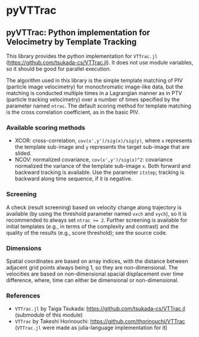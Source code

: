 # pyVTTrac

<!-- [![Stable](https://img.shields.io/badge/docs-stable-blue.svg)](https://tsukada-cs.github.io/pyVTTrac/stable)
[![Dev](https://img.shields.io/badge/docs-dev-blue.svg)](https://tsukada-cs.github.io/pyVTTrac/dev) -->
<!-- [![Build Status](https://github.com/tsukada-cs/pyVTTrac/actions/workflows/CI.yml/badge.svg?branch=main)](https://github.com/tsukada-cs/pyVTTrac/actions/workflows/CI.yml?query=branch%3Amain)
[![Coverage](https://codecov.io/gh/tsukada-cs/pyVTTrac/branch/main/graph/badge.svg)](https://codecov.io/gh/tsukada-cs/pyVTTrac) -->

## pyVTTrac: Python implementation for Velocimetry by Template Tracking
This library provides the python implementation for `VTTrac.jl` (https://github.com/tsukada-cs/VTTrac.jl). It does not use module variables, so it should be good for parallel execution.

The algorithm used in this library is the simple template matching of PIV (particle image velocimetry) for monochromatic image-like data, but the matching is conducted multiple times in a Lagrangian manner as in PTV (particle tracking velocimetry) over a number of times specified by the parameter named `ntrac`. The default scoring method for template matching is the cross correlation coefficient, as in the basic PIV.

### Available scoring methods
* XCOR: cross-correlation, `cov(x',y')/sig(x)/sig(y)`, where `x` represents the template sub-image and `y` represents the target sub-image that are slided.
* NCOV: normalized covariance, `cov(x',y')/sig(x)^2`: covariance normalized the variance of the template sub-image `x`.
Both forward and backward tracking is available. Use the parameter `itstep`; tracking is backward along time sequence, if it is negative.

### Screening
A check (result screening) based on velocity change along trajectory is available (by using the threshold parameter named `vxch` and `vych`), so it is recommended to always set `ntrac >= 2`. Further screening is available for initial templates (e.g., in terms of the complexity and contrast) and the quality of the results (e.g., score threshold); see the source code.

### Dimensions
Spatial coordinates are based on array indices, with the distance between adjacent grid points always being 1, so they are non-dimensional. The velocities are based on non-dimensional spacial displacement over time difference, where, time can either be dimensional or non-dimensional.

### References
* `VTTrac.jl` by Taiga Tsukada: https://github.com/tsukada-cs/VTTrac.jl (submodule of this module)
* `VTTrac` by Takeshi Horinouchi: https://github.com/thorinouchi/VTTrac (`VTTrac.jl` were made as julia-language implementation for it)
